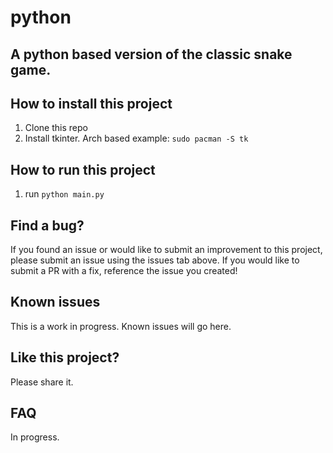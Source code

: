 # python

## A python based version of the classic snake game. 

## How to install this project

1. Clone this repo
2. Install tkinter. Arch based example: `sudo pacman -S tk`

## How to run this project

1. run `python main.py`

## Find a bug?

If you found an issue or would like to submit an improvement to this project, please submit an issue using the issues tab above. If you would like to submit a PR with a fix, reference the issue you created!

## Known issues

This is a work in progress. Known issues will go here.

## Like this project?

Please share it.

## FAQ

In progress.
